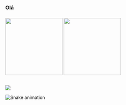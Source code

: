 ### Olá
###

<div>
  <img height="180em" src="https://github-readme-stats.vercel.app/api?username=Julianavcarvalho&show_icons=true&theme=dark&include_all_commits=true&count_private=true"/>
  <img height="180em" src="https://github-readme-stats.vercel.app/api/top-langs/?username=Juliana-senaisp&layout=compact&langs_count=16&theme=dark"/>
</div>

  ##
  
<div>
  <a href = "mailto:juliana.senaisp@gmail.com"><img src="https://img.shields.io/badge/Gmail-D14836?style=for-the-badge&logo=gmail&logoColor=white" target="_blank"></a> 


![Snake animation](https://github.com/Juliana-senaisp/Juliana-senaisp/blob/output/github-contribution-grid-snake.svg)
